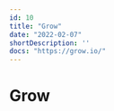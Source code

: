 ```yaml
---
id: 10
title: "Grow"
date: "2022-02-07"
shortDescription: ''
docs: "https://grow.io/"
---
```


# Grow